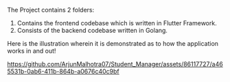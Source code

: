 The Project contains 2 folders:
 1. Contains the frontend codebase which is written in Flutter Framework.
 2. Consists of the backend codebase written in Golang.

Here is the illustration wherein it is demonstrated as to how the application works in and out! 



https://github.com/ArjunMalhotra07/Student_Manager/assets/86117727/a465531b-0ab6-411b-864b-a0676c40c9bf

